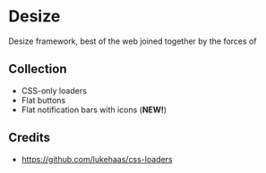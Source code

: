 # Desize

Desize framework, best of the web joined together by the forces of 

## Collection
* CSS-only loaders
* Flat buttons
* Flat notification bars with icons (<b>NEW!</b>)

## Credits
* https://github.com/lukehaas/css-loaders
